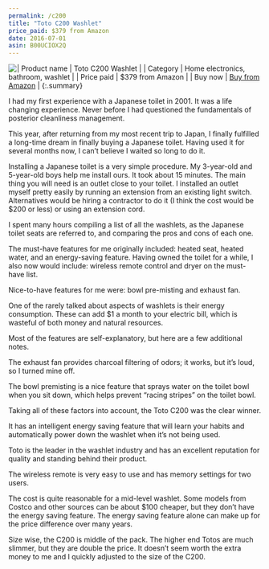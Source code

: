 ```yaml
---
permalink: /c200
title: "Toto C200 Washlet"
price_paid: $379 from Amazon
date: 2016-07-01
asin: B00UCIOX2Q
---
```


<div style="float: left">
<a href="https://www.amazon.com/SW2044-01-Elongated-Washlet-Cotton/dp/B00UCIOX2Q/ref=as_li_ss_il?ie=UTF8&linkCode=li2&tag=prestoschoice-20&linkId=7741a035a1b14aa1eabfd52c867e3e57" target="_blank"><img border="0" src="//ws-na.amazon-adsystem.com/widgets/q?_encoding=UTF8&ASIN=B00UCIOX2Q&Format=_SL160_&ID=AsinImage&MarketPlace=US&ServiceVersion=20070822&WS=1&tag=prestoschoice-20" ></a><img src="https://ir-na.amazon-adsystem.com/e/ir?t=prestoschoice-20&l=li2&o=1&a=B00UCIOX2Q" width="1" height="1" border="0" alt="" style="border:none !important; margin:0px !important;" />
</div>

| Product name | Toto C200 Washlet                         |
| Category     | Home electronics, bathroom, washlet       |
| Price paid   | $379 from Amazon                          |
| Buy now      | [Buy from Amazon](http://amzn.to/2b7pdF5) |
{:.summary}

I had my first experience with a Japanese toilet in 2001. It was a life
changing experience. Never before I had questioned the fundamentals of
posterior cleanliness management.

This year, after returning from my most recent trip to Japan, I finally
fulfilled a long-time dream in finally buying a Japanese toilet. Having used it
for several months now, I can’t believe I waited so long to do it.

Installing a Japanese toilet is a very simple procedure. My 3-year-old and
5-year-old boys help me install ours. It took about 15 minutes. The main thing
you will need is an outlet close to your toilet. I installed an outlet myself
pretty easily by running an extension from an existing light switch.
Alternatives would be hiring a contractor to do it (I think the cost would be
$200 or less) or using an extension cord.

I spent many hours compiling a list of all the washlets, as the Japanese toilet
seats are referred to, and comparing the pros and cons of each one.

The must-have features for me originally included: heated seat, heated water,
and an energy-saving feature. Having owned the toilet for a while, I also now
would include: wireless remote control and dryer on the must-have list.

Nice-to-have features for me were: bowl pre-misting and exhaust fan.

One of the rarely talked about aspects of washlets is their energy consumption.
These can add $1 a month to your electric bill, which is wasteful of both money
and natural resources.

Most of the features are self-explanatory, but here are a few additional notes.

The exhaust fan provides charcoal filtering of odors; it works, but it’s loud,
so I turned mine off.

The bowl premisting is a nice feature that sprays water on the toilet bowl when
you sit down, which helps prevent “racing stripes” on the toilet bowl.

Taking all of these factors into account, the Toto C200 was the clear winner.

It has an intelligent energy saving feature that will learn your habits and
automatically power down the washlet when it’s not being used.

Toto is the leader in the washlet industry and has an excellent reputation for
quality and standing behind their product.

The wireless remote is very easy to use and has memory settings for two users.

The cost is quite reasonable for a mid-level washlet. Some models from Costco
and other sources can be about $100 cheaper, but they don’t have the energy
saving feature. The energy saving feature alone can make up for the price
difference over many years.

Size wise, the C200 is middle of the pack. The higher end Totos are much
slimmer, but they are double the price. It doesn’t seem worth the extra money
to me and I quickly adjusted to the size of the C200.
